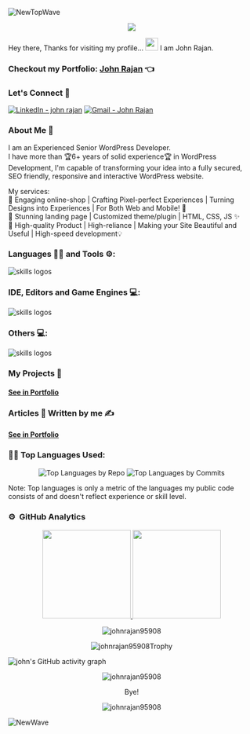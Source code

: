 ![NewTopWave](https://user-images.githubusercontent.com/81550376/180223627-d18d8aeb-4f5e-4715-94db-65b1b85822f1.svg)


<p align="center">
  <img width="" height="" src="https://avatars.githubusercontent.com/u/152673060?s=400&u=32566625e044f500d81bd41567e1acbc6c987d97&v=4">
</p>

Hey there, Thanks for visiting my profile... 
<img src="https://raw.githubusercontent.com/MartinHeinz/MartinHeinz/master/wave.gif" width="26px" height="26px"> I am John Rajan.

### Checkout my Portfolio: [John Rajan](https://my-portfolio-lime-nine-47.vercel.app/)  👈

<!-- ### Checkout my flagship project: [Let's Learn Linux](https://letslearnlinux.tech/)  👈

### Checkout my automation project: [Get Pair Extraordinaire](https://github.com/johnrajan95908/Get-Pair-Extraordinaire)  👈 -->

### Let's Connect 🤳

<a href="https://www.linkedin.com/in/johnrajan95908/"><img src="https://img.shields.io/static/v1?label=LinkedIn&message=john+rajan&color=%230077b5&logo=linkedIn&logoColor=%230077b5" alt="LinkedIn - john rajan"></a>
[![Gmail - John Rajan](https://img.shields.io/badge/Gmail-JohnRajan-red?logo=gmail&logoColor=red)](johnrajan@gmail.com)


### About Me 🚀

I am an Experienced Senior WordPress Developer.</br>
I have more than 🏆6+ years of solid experience🏆 in WordPress Development, I'm capable of transforming your idea into a fully secured, SEO friendly, responsive and interactive WordPress website.

My services:</br>
🚀 Engaging online-shop | Crafting Pixel-perfect Experiences | Turning Designs into Experiences | For Both Web and Mobile! 🎨</br>
🎉 Stunning landing page | Customized theme/plugin | HTML, CSS, JS ✨</br>
🌟 High-quality Product | High-reliance | Making your Site Beautiful and Useful | High-speed development💡</br>

  
### Languages 🧑‍💻 and Tools ⚙️:

<img src="https://skillicons.dev/icons?i=git,github,githubactions,py,c,cpp,cs,dotnet,html,css,js,bootstrap,php,md,java" alt="skills logos" /> <br>

### IDE, Editors and Game Engines 💻:
<img src="https://skillicons.dev/icons?i=vscode,visualstudio,idea,unity,unreal,vim,replit" alt="skills logos" />

### Others 💻:

<img src="https://skillicons.dev/icons?i=linux,bash,regex,powershell,docker,azure,mysql,sqlite,gradle,maven,nginx,pr,ps,svg,discord,linkedin,netlify,gherkin" alt="skills logos" />

### My Projects 🙌

#### [See in Portfolio](https://my-portfolio-lime-nine-47.vercel.app/)

### Articles 📝 Written by me ✍️

#### [See in Portfolio](https://my-portfolio-lime-nine-47.vercel.app/)

### 👨‍💻 Top Languages Used:
<p align="center">
  <img align="center" src="https://github-profile-summary-cards.vercel.app/api/cards/repos-per-language?username=johnrajan95908&theme=nord_dark" alt="Top Languages by Repo" />
  <img align="center" src="https://github-profile-summary-cards.vercel.app/api/cards/most-commit-language?username=johnrajan95908&theme=nord_dark" alt="Top Languages by Commits" /></p>
  
  Note: Top languages is only a metric of the languages my public code consists of and doesn't reflect experience or skill level.
  
### ⚙️ &nbsp;GitHub Analytics

<p align="center">
<a href="https://github.com/johnrajan95908">
  <img height="180em" src="https://github-readme-stats-eight-theta.vercel.app/api?username=johnrajan95908&show_icons=true&theme=algolia&include_all_commits=true&count_private=true"/>
  <img height="180em" src="https://github-readme-stats-eight-theta.vercel.app/api/top-langs/?username=johnrajan95908&layout=compact&langs_count=8&theme=algolia"/>
</a>
 <br />
  
<p align="center"><img align="center" src="https://github-readme-streak-stats.herokuapp.com/?user=johnrajan95908&theme=algolia" alt="johnrajan95908" /></p>

<p align="center"><img align="center" src="https://github-trophies.vercel.app/?username=johnrajan95908&column=6&theme=algolia" alt="johnrajan95908Trophy" /></p>



 ![john's GitHub activity graph]( https://github-readme-activity-graph.vercel.app/graph?username=johnrajan95908&theme=react-dark&area=true&hide_border=true#gh-light-mode-only)
 
 <p align="center"><img align="center" src="60157b62652163c01c6d19e2a389338e.gif" alt="johnrajan95908" /></p>
<p align="center">
  Bye!
</p>

 <p align="center"><img src="https://visitor-badge.laobi.icu/badge?page_id=johnrajan95908.johnrajan95908" alt="johnrajan95908" />

</p>


![NewWave](https://user-images.githubusercontent.com/81550376/180223136-576934f8-2f40-4fb9-acd9-786d1d5d0f73.svg)
